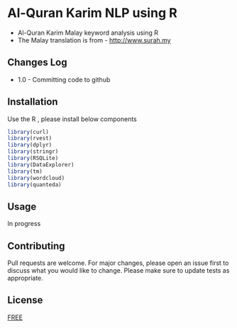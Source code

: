 # Al-Quran Karim NLP using R

* Al-Quran Karim Malay keyword analysis using R
* The Malay translation is from - http://www.surah.my

## Changes Log
* 1.0 - Committing code to github

## Installation

Use the R , please install below components

```r
library(curl)
library(rvest)
library(dplyr)
library(stringr)
library(RSQLite)
library(DataExplorer)
library(tm)
library(wordcloud)
library(quanteda)
```

## Usage

In progress

## Contributing
Pull requests are welcome. For major changes, please open an issue first to discuss what you would like to change.
Please make sure to update tests as appropriate.

## License
[FREE](https://opensource.org/licenses)
